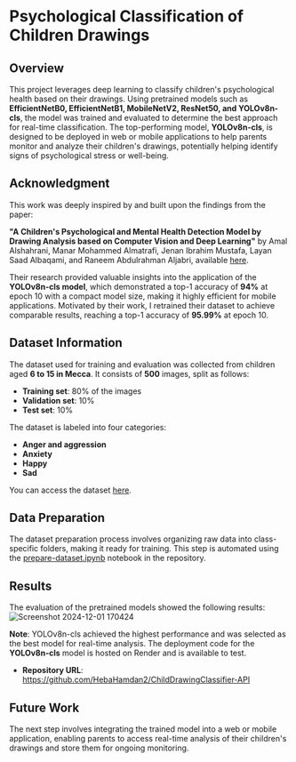 # Psychological Classification of Children Drawings 

## Overview
This project leverages deep learning to classify children's psychological health based on their drawings. Using pretrained models such as **EfficientNetB0, EfficientNetB1, MobileNetV2, ResNet50, and YOLOv8n-cls**, the model was trained and evaluated to determine the best approach for real-time classification. The top-performing model, **YOLOv8n-cls**, is designed to be deployed in web or mobile applications to help parents monitor and analyze their children's drawings, potentially helping identify signs of psychological stress or well-being.

## Acknowledgment  
This work was deeply inspired by and built upon the findings from the paper:

**"A Children's Psychological and Mental Health Detection Model by Drawing Analysis based on Computer Vision and Deep Learning"** 
by Amal Alshahrani, Manar Mohammed Almatrafi, Jenan Ibrahim Mustafa, Layan Saad Albaqami, and Raneem Abdulrahman Aljabri,
available [here](https://etasr.com/index.php/ETASR/article/view/7812).

Their research provided valuable insights into the application of the **YOLOv8n-cls model**, which demonstrated a top-1 accuracy of **94%** at epoch 10 with a compact model size, making it highly efficient for mobile applications. Motivated by their work, I retrained their dataset to achieve comparable results, reaching a top-1 accuracy of **95.99%** at epoch 10.

## Dataset Information
The dataset used for training and evaluation was collected from children aged **6 to 15 in Mecca**. It consists of **500** images, split as follows:
- **Training set**: 80% of the images
- **Validation set**: 10%
- **Test set**: 10%

The dataset is labeled into four categories:
- **Anger and aggression**
- **Anxiety**
- **Happy**
- **Sad**

You can access the dataset [here](https://universe.roboflow.com/anamel/anamelclassification/dataset/1).

## Data Preparation
 The dataset preparation process involves organizing raw data into class-specific folders, making it ready for training. This step is automated using the [prepare-dataset.ipynb](./prepare-dataset.ipynb) notebook in the repository.  

## Results
The evaluation of the pretrained models showed the following results:
![Screenshot 2024-12-01 170424](https://github.com/user-attachments/assets/8a60b359-8460-4d36-a7df-6cfb9eb12eab)

**Note**: YOLOv8n-cls achieved the highest performance and was selected as the best model for real-time analysis.
The deployment code for the **YOLOv8n-cls** model is hosted on Render and is available to test.

- **Repository URL**: https://github.com/HebaHamdan2/ChildDrawingClassifier-API

## Future Work
The next step involves integrating the trained model into a web or mobile application, enabling parents to access real-time analysis of their children's drawings and store them for ongoing monitoring.
